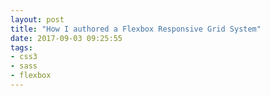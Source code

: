 ```yaml
---
layout: post
title: "How I authored a Flexbox Responsive Grid System"
date: 2017-09-03 09:25:55
tags:
- css3
- sass
- flexbox
---
```


